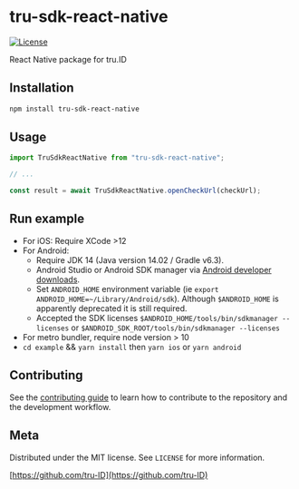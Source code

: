 # tru-sdk-react-native

[![License][license-image]][license-url]

React Native package for tru.ID


## Installation

```sh
npm install tru-sdk-react-native
```

## Usage

```js
import TruSdkReactNative from "tru-sdk-react-native";

// ...

const result = await TruSdkReactNative.openCheckUrl(checkUrl);
```

## Run example

- For iOS: Require XCode >12
- For Android:
    - Require JDK 14 (Java version 14.02 / Gradle v6.3).
    - Android Studio or Android SDK manager via [Android developer downloads](https://developer.android.com/studio).
    - Set `ANDROID_HOME` environment variable (ie `export ANDROID_HOME=~/Library/Android/sdk`). Although `$ANDROID_HOME` is apparently deprecated it is still required.
    - Accepted the SDK licenses `$ANDROID_HOME/tools/bin/sdkmanager --licenses` or `$ANDROID_SDK_ROOT/tools/bin/sdkmanager --licenses`
- For metro bundler, require node version > 10
- `cd example` && `yarn install` then `yarn ios` or `yarn android`


## Contributing

See the [contributing guide](CONTRIBUTING.md) to learn how to contribute to the repository and the development workflow.

## Meta

Distributed under the MIT license. See ``LICENSE`` for more information.

[https://github.com/tru-ID](https://github.com/tru-ID)

[license-image]: https://img.shields.io/badge/License-MIT-blue.svg
[license-url]: LICENSE